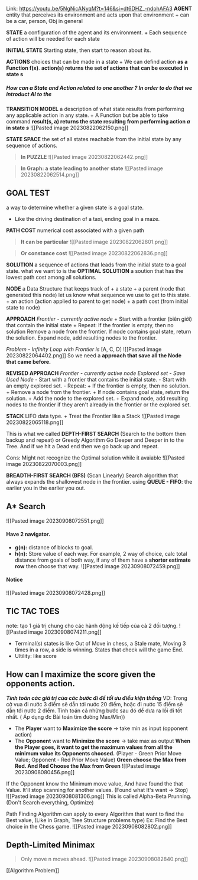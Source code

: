 Link: https://youtu.be/5NgNicANyqM?t=146&si=dt6DHZ_-ndohAFA3
**AGENT** 
	entity that perceives its environment and acts upon that environment
	+ can be a car, person, Obj in general

**STATE**
	a configuration of the agent and its environment.
	+ Each sequence of action will be needed for each state

**INITIAL STATE**
	Starting state, then start to reason about its.

**ACTIONS**
	choices that can be made in a state
	+ We can defind action **as a Function f(x)**. 
		**action(s) returns the set of actions that can be executed in state s**

##### How can a State and Action related to one another ? In order to do that we introduct AI to the
**TRANSITION MODEL**
	a description of what state results from 
	performing any applicable action in any state.
	 + A Function but be able to take command 
		 **result(s, a) returns the state resulting from performing action *a* in state *s***
![[Pasted image 20230822062150.png]]


**STATE SPACE**
	the set of all states reachable from the initial state by any sequence of actions.

> **In PUZZLE**
![[Pasted image 20230822062442.png]]

> **In Graph: a state leading to another state**
![[Pasted image 20230822062514.png]]

## **GOAL TEST**
a way to determine whether a given state is a goal state.
+ Like the driving destination of a taxi, ending goal in a maze.

**PATH COST**
	numerical cost associated with a given path
>**It can be particular**
	![[Pasted image 20230822062801.png]]
	
>**Or constance cost**
	![[Pasted image 20230822062836.png]]

**SOLUTION**
	a sequence of actions that leads from the initial state to a goal state.
what we want to is the **OPTIMAL SOLUTION**
	a soution that has the lowest path cost among all solutions.

**NODE**
	a Data Structure that keeps track of 
	+ a state
	+ a parent (node that generated this node) 
		let us know what sequence we use to get to this state. 
	+ an action (action applied to parent to get node)
	+ a path cost (from initial state to node)

**APPROACH**
*Frontier - currently active node*
	+ Start with a frontier (biên giới) that contain the initial state
	+ Repeat:
		If the frontier is empty, then no solution
		Remove a node from the frontier.
		If node contains goal state, return the solution.
		Expand node, add resulting nodes to the frontier.

*Problem - Infinity Loop with Frontier is* [A, C, D]
	![[Pasted image 20230822064402.png]]
So we need a **approach that save all the Node that came before.**

**REVISED APPROACH**
*Frontier - currently active node
Explored set - Save Used Node*
	- Start with a frontier that contains the initial state.
	- Start with an empty explored set.
	- Repeat: 
		+ If the frontier is empty, then no solution.
		+ Remove a node from the frontier.
		+ If node contains goal state, return the solution.
		+ Add the node to the explored set.
		+  Expand node, add resulting nodes to the frontier if they
		aren't already in the frontier or the explored set.

**STACK**
	LIFO data type.
	+ Treat the Frontier like a Stack
	![[Pasted image 20230822065118.png]]

This is what we called 
**DEPTH-FIRST SEARCH** (Search to the bottom then backup and repeat) or Greedy Algorithm
	Go Deeper and Deeper in to the Tree. And if we hit a Dead end then we go back up and repeat. 
	
Cons: Might not recognize the Optimal solution while it avaiable
	![[Pasted image 20230822070003.png]]


**BREADTH-FIRST SEARCH (BFS)** (Scan Linearly)
	Search algorithm that always expands the shallowest node in the frontier.
	using **QUEUE - FIFO**: the earlier you in the earlier you out.

## A* Search
![[Pasted image 20230908072551.png]]

#### Have 2 navigator.
+ **g(n):** distance of blocks to goal.
+ **h(n):** Store value of each way. For example, 2 way of choice, calc total distance from goals of both way, if any of them have a **shorter estimate row** then choose that way.
![[Pasted image 20230908072459.png]]
#### Notice 
![[Pasted image 20230908072428.png]]




## TIC TAC TOES  
note: tạo 1 giá trị chung cho các hành động kế tiếp của cả 2 đối tượng.
![[Pasted image 20230908074211.png]]
+ Terminal(s) states is like Out of Move in chess, a Stale mate, Moving 3 times in a row, a side is winning. States that check will the game End.
+ Ultility: like score

## How can I maximize the score given the opponents action.
***Tính toán các giá trị của các bước đi để tối ưu điều kiện thắng***
VD: Trong cờ vua đi nước 3 điểm sẽ dẫn tới nước 20 điểm, hoặc đi nước 15 điểm sẽ dẫn tới nước 2 điểm. Tính toán cả những bước sau đó để đưa ra lối đi tốt nhất.
	( Áp dụng đc Bài toán tìm đường Max/Min))
+ The **Player** want to **Maximize the score**  -> take min as input (opponent action)
+ The **Opponent** want to **Minimize the score** -> take max as output
	**When the Player goes, it want to get the maximum values from all the minimum value its Opponents choosed.**
(Player - Green Prior Move Value; Opponent - Red Prior Move Value)
**Green choose the Max from Red. And Red Choose the Max from Green**
![[Pasted image 20230908080456.png]]


If the Opponent know the Minimum move value, And have found the that Value. It'll stop scanning for another values. (Found what It's want -> Stop)  
![[Pasted image 20230908081306.png]] 
This is called Alpha-Beta Prunning. (Don't Search everything, Optimize)

Path Finding Algorithm can apply to every Algorithm that want to find the Best value,  (Like in Graph, Tree Structure problems type)
	Ex: Find the Best choice in the Chess game.
![[Pasted image 20230908082802.png]]


## Depth-Limited Minimax
> Only move n moves ahead. 
![[Pasted image 20230908082840.png]]

[[Algorithm Problem]]